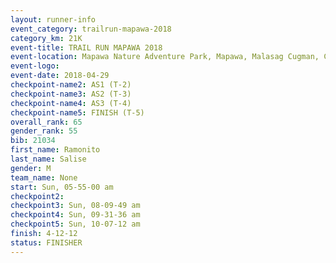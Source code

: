 ```yaml
---
layout: runner-info 
event_category: trailrun-mapawa-2018 
category_km: 21K 
event-title: TRAIL RUN MAPAWA 2018 
event-location: Mapawa Nature Adventure Park, Mapawa, Malasag Cugman, Cagayan de Oro Philippines 
event-logo: 
event-date: 2018-04-29 
checkpoint-name2: AS1 (T-2) 
checkpoint-name3: AS2 (T-3) 
checkpoint-name4: AS3 (T-4) 
checkpoint-name5: FINISH (T-5) 
overall_rank: 65
gender_rank: 55
bib: 21034
first_name: Ramonito
last_name: Salise
gender: M
team_name: None
start: Sun, 05-55-00 am
checkpoint2: 
checkpoint3: Sun, 08-09-49 am
checkpoint4: Sun, 09-31-36 am
checkpoint5: Sun, 10-07-12 am
finish: 4-12-12
status: FINISHER
---
```

